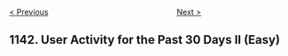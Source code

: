 <!--|This file generated by command(leetcode description); DO NOT EDIT.    |-->
<!--+----------------------------------------------------------------------+-->
<!--|@author    Openset <openset.wang@gmail.com>                           |-->
<!--|@link      https://github.com/openset                                 |-->
<!--|@home      https://github.com/openset/leetcode                        |-->
<!--+----------------------------------------------------------------------+-->

[< Previous](https://github.com/openset/leetcode/tree/master/problems/user-activity-for-the-past-30-days-i "User Activity for the Past 30 Days I")
　　　　　　　　　　　　　　　　
[Next >](https://github.com/openset/leetcode/tree/master/problems/longest-common-subsequence "Longest Common Subsequence")

## 1142. User Activity for the Past 30 Days II (Easy)


